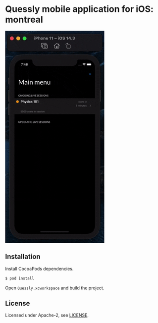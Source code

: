 # Quessly mobile application for iOS: montreal

![iPhone 11](https://github.com/Chatatata/montreal/raw/master/.github/assets/quessly-optimized.gif)

## Installation

Install CocoaPods dependencies.

```sh
$ pod install
```

Open `Quessly.xcworkspace` and build the project.

## License

Licensed under Apache-2, see [LICENSE](https://github.com/Chatatata/montreal/blob/main/LICENSE).
